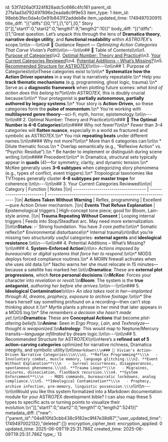 id: 53f7d26a0f324f828adc5c666c4fc161
parent_id: 27fa1ad3d792497896e2eada8c9f9e53
item_type: 1
item_id: 98ebb3fec0da4c0e91b8431f2addeb8e
item_updated_time: 1749497030915
title_diff: "[{\"diffs\":[[0,\"1\"],[1,\"0\"],[0,\" Story D\"]],\"start1\":0,\"start2\":0,\"length1\":9,\"length2\":10}]"
body_diff: "[{\"diffs\":[[1,\"Great question. Let’s unpack this through the lens of **Dramatica theory**, **narrative design utility**, and **functional readability** within *ASTRO7EX*'s scope.\\\n\\\n---\\\n\\\n# 📘 Guidance Report — *Optimizing Action Categories That Carve Vivian’s Path*\\\n\\\n---\\\n\\\n## 📓 Table of Contents\\\n\\\n1. [Purpose of Categories](#1-purpose-of-categories)\\\n2. [Optimal Number: Theory and Practice](#2-optimal-number-theory-and-practice)\\\n3. [Your Current Categories Reviewed](#3-your-current-categories-reviewed)\\\n4. [Potential Additions – What’s Missing?](#4-potential-additions--whats-missing)\\\n5. [Recommended Structure for ASTRO7EX](#5-recommended-structure-for-astro7ex)\\\n\\\n---\\\n\\\n## 1. Purpose of Categories\\\n\\\nThese categories exist to:\\\n\\\n* **Systematize how the Action Driver operates** in a way that is narratively repeatable.\\\n* Help you **track thematic mechanisms** (e.g. programming, ghost logic, trauma).\\\n* Serve as a **diagnostic framework** when plotting future scenes: *what kind of action does this belong to?*\\\n\\\nIn *ASTRO7EX*, this is doubly crucial because:\\\n\\\n* Your protagonist is **partially autonomous, partially authored by legacy systems**.\\\n* Your story is **Action-Driven**, so these categories form the **pulse of momentum**.\\\n* You're working with **multilayered genre theory**—sci-fi, myth, horror, epistemology.\\\n\\\n---\\\n\\\n## 2. Optimal Number: Theory and Practice\\\n\\\n### 🎯 **The Optimal Number is 4–6 Categories**\\\n\\\n#### Why not fewer?\\\n\\\n* Fewer than 3–4 categories will **flatten nuance**, especially in a world as fractured and symbolic as ASTRO7EX.\\\n* You risk **repeating beats** under different names.\\\n\\\n#### Why not more?\\\n\\\n* More than 6 categories can:\\\n\\\n  * Dilute thematic focus.\\\n  * Overlap semantically (e.g., “Reflexive Action” vs. “Psychic Residue”).\\\n  * Be harder to implement or distinguish during scene writing.\\\n\\\n#### Precedent:\\\n\\\n* In Dramatica, structural sets typically appear in **quads** (4)—for symmetry, clarity, and dynamic tension.\\\n* McKee generally uses **3–6 subtypes** when categorizing story phenomena (e.g., types of conflict, event triggers).\\\n* Tropological taxonomies like TVTropes generally cluster **4–8 subtypes per master trope** for coherence.\\\n\\\n---\\\n\\\n## 3. Your Current Categories Reviewed\\\n\\\n| Category                             | Function                  | Notes                                                         |\\\n| ------------------------------------ | ------------------------- | ------------------------------------------------------------- |\\\n| **Actions Taken Without Warning**    | Reflex, programming       | Excellent—pure Action Driver mechanism.                       |\\\n| **Events That Refuse Explanation**   | Epistemological triggers  | High-concept tone piece; good for Bloom, Lain-style anime.    |\\\n| **Trauma Repeating Without Consent** | Looping internal triggers | Feeds into Stop/Steadfast arc. May need more externalization. |\\\n\\\n**Status**: ✅ Strong foundation. You have *3 core paths*:\\\n\\\n* Somatic reflex\\\n* Environmental disturbance\\\n* Internal trauma\\\n\\\nBut you’re missing two *structurally useful* categories: **external agents** and **ideological resistance**.\\\n\\\n---\\\n\\\n## 4. Potential Additions – What’s Missing?\\\n\\\n### 4. **System-Enforced Action**\\\n\\\n> *Actions imposed by bureaucratic or digital systems that force her to respond.*\\\n\\\n* MODS deploys forced compliance routines.\\\n* A MORN firewall activates when she uses old data.\\\n* Nacho warns her she must relocate in 15 minutes—because a satellite has marked her.\\\n\\\n**Dramatica**: These are **external plot progressions**, which **force personal decisions**.\\\n**McKee**: Forces your character into *revelation* or *revolt*.\\\n**Bloom**: The system is the **true antagonist**, *authoring her before she arrives*.\\\n\\\n---\\\n\\\n### 5. **Ideological Contamination**\\\n\\\n> *An idea takes root in her—implanted through AI, dreams, prophecy, exposure to archive footage.*\\\n\\\n* She hears herself say something profound on a recording—then can’t stop thinking about it.\\\n* Myrtle plants a phrase in her mind that later appears in a MODS log.\\\n* She *remembers a decision she hasn't made yet*.\\\n\\\n**Dramatica**: These are **Conceptual Actions** that become *plot-altering beliefs*.\\\n**Anime**: Seen in *Ergo Proxy*, *Lain*, and *Texhnolyze*—*thought is weaponized*.\\\n**Astrology**: This would map to Neptune/Mercury transits—*language infiltrated* by dream logic.\\\n\\\n---\\\n\\\n## 5. Recommended Structure for ASTRO7EX\\\n\\\nHere’s a **refined set of 5 action-carving categories** optimized for narrative richness, Dramatica integrity, and symbolic utility:\\\n\\\n```markdown\\\n### 📁 Vivian's Action-Driven Narrative Categories\\\n\\\n1. **Reflex Programming**\\\n   - Involuntary combat, muscle memory, language glitching.\\\n2. **Event Without Explanation**\\\n   - Surreal occurrences, disappearances, spontaneous phenomena.\\\n3. **Trauma Loops**\\\n   - Migraines, seizures, dissociation, flashback recursion.\\\n4. **System Enforcement**\\\n   - MODS commands, bureaucratic lockdowns, analog compliance.\\\n5. **Ideological Contamination**\\\n   - Prophecy, archive infection, pre-memory, linguistic possession.\\\n```\\\n\\\n---\\\n\\\nWould you like this system formalized into a Markdown documentation module for your ASTRO7EX development bible? I can also map these 5 types to specific acts or turning points to visualize their evolution.\\\n\"]],\"start1\":0,\"start2\":0,\"length1\":0,\"length2\":5241}]"
metadata_diff: {"new":{"parent_id":"04e810fd3cbb438c9182ec9f47e38d87","user_updated_time":1749497002132},"deleted":[]}
encryption_cipher_text: 
encryption_applied: 0
updated_time: 2025-06-09T19:25:31.786Z
created_time: 2025-06-09T19:25:31.786Z
type_: 13